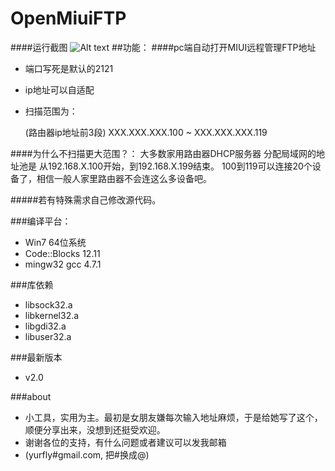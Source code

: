 OpenMiuiFTP
===========
####运行截图
![Alt text](/path/to/img.jpg)
##功能：
####pc端自动打开MIUI远程管理FTP地址

* 端口写死是默认的2121

* ip地址可以自适配

* 扫描范围为：

    (路由器ip地址前3段) XXX.XXX.XXX.100 ~ XXX.XXX.XXX.119

####为什么不扫描更大范围？：
    大多数家用路由器DHCP服务器 分配局域网的地址池是 从192.168.X.100开始，到192.168.X.199结束。
    100到119可以连接20个设备了，相信一般人家里路由器不会连这么多设备吧。


#####若有特殊需求自己修改源代码。

###编译平台：
* Win7 64位系统 
* Code::Blocks 12.11 
* mingw32 gcc 4.7.1

###库依赖
* libsock32.a
* libkernel32.a
* libgdi32.a
* libuser32.a

###最新版本
* v2.0

###about
* 小工具，实用为主。最初是女朋友嫌每次输入地址麻烦，于是给她写了这个，顺便分享出来，没想到还挺受欢迎。
* 谢谢各位的支持，有什么问题或者建议可以发我邮箱
* (yurfly#gmail.com, 把#换成@)